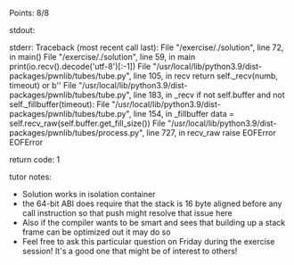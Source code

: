 Points: 8/8

stdout: 

stderr: Traceback (most recent call last):
  File "/exercise/./solution", line 72, in <module>
    main()
  File "/exercise/./solution", line 59, in main
    print(io.recv().decode('utf-8')[:-1])
  File "/usr/local/lib/python3.9/dist-packages/pwnlib/tubes/tube.py", line 105, in recv
    return self._recv(numb, timeout) or b''
  File "/usr/local/lib/python3.9/dist-packages/pwnlib/tubes/tube.py", line 183, in _recv
    if not self.buffer and not self._fillbuffer(timeout):
  File "/usr/local/lib/python3.9/dist-packages/pwnlib/tubes/tube.py", line 154, in _fillbuffer
    data = self.recv_raw(self.buffer.get_fill_size())
  File "/usr/local/lib/python3.9/dist-packages/pwnlib/tubes/process.py", line 727, in recv_raw
    raise EOFError
EOFError


return code: 1

tutor notes:
* Solution works in isolation container
* the 64-bit ABI does require that the stack is 16 byte aligned before any call instruction so that push might resolve that issue here
* Also if the compiler wants to be smart and sees that building up a stack frame can be optimized out it may do so
* Feel free to ask this particular question on Friday during the exercise session! It's a good one that might be of interest to others!
